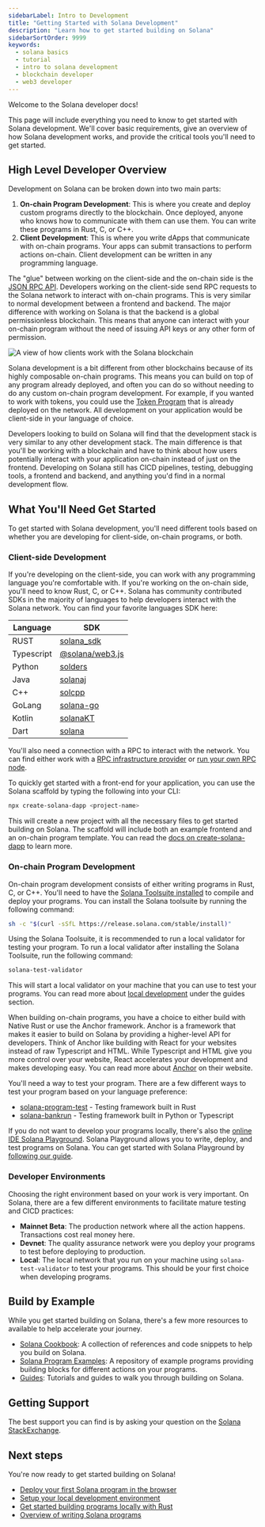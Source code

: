 ```yaml
---
sidebarLabel: Intro to Development
title: "Getting Started with Solana Development"
description: "Learn how to get started building on Solana"
sidebarSortOrder: 9999
keywords:
  - solana basics
  - tutorial
  - intro to solana development
  - blockchain developer
  - web3 developer
---
```


Welcome to the Solana developer docs!

This page will include everything you need to know to get started with Solana
development. We'll cover basic requirements, give an overview of how Solana
development works, and provide the critical tools you'll need to get started.

## High Level Developer Overview

Development on Solana can be broken down into two main parts:

1. **On-chain Program Development**: This is where you create and deploy custom
   programs directly to the blockchain. Once deployed, anyone who knows how to
   communicate with them can use them. You can write these programs in Rust, C,
   or C++.
2. **Client Development**: This is where you write dApps that communicate with
   on-chain programs. Your apps can submit transactions to perform actions
   on-chain. Client development can be written in any programming language.

The "glue" between working on the client-side and the on-chain side is the
[JSON RPC API](https://solana.com/docs/rpc). Developers working on the
client-side send RPC requests to the Solana network to interact with on-chain
programs. This is very similar to normal development between a frontend and
backend. The major difference with working on Solana is that the backend is a
global permissionless blockchain. This means that anyone can interact with your
on-chain program without the need of issuing API keys or any other form of
permission.

![A view of how clients work with the Solana blockchain](/assets/docs/intro/developer_flow.png)

Solana development is a bit different from other blockchains because of its
highly composable on-chain programs. This means you can build on top of any
program already deployed, and often you can do so without needing to do any
custom on-chain program development. For example, if you wanted to work with
tokens, you could use the [Token Program](/docs/core/tokens.md) that is already
deployed on the network. All development on your application would be
client-side in your language of choice.

Developers looking to build on Solana will find that the development stack is
very similar to any other development stack. The main difference is that you'll
be working with a blockchain and have to think about how users potentially
interact with your application on-chain instead of just on the frontend.
Developing on Solana still has CICD pipelines, testing, debugging tools, a
frontend and backend, and anything you'd find in a normal development flow.

## What You'll Need Get Started

To get started with Solana development, you'll need different tools based on
whether you are developing for client-side, on-chain programs, or both.

### Client-side Development

If you're developing on the client-side, you can work with any programming language
you're comfortable with. If you're working on the on-chain side, you'll need to
know Rust, C, or C++. Solana has community contributed SDKs in the majority of
languages to help developers interact with the Solana network. You can find your
favorite languages SDK here:

| Language   | SDK                                                                                         |
| ---------- | ------------------------------------------------------------------------------------------- |
| RUST       | [solana_sdk](https://docs.rs/solana-sdk/latest/solana_sdk/)                                 |
| Typescript | [@solana/web3.js](https://github.com/solana-labs/solana-web3.js)                            |
| Python     | [solders](https://github.com/kevinheavey/solders)                                           |
| Java       | [solanaj](https://github.com/skynetcap/solanaj)                                             |
| C++        | [solcpp](https://github.com/mschneider/solcpp)                                              |
| GoLang     | [solana-go](https://github.com/gagliardetto/solana-go)                                      |
| Kotlin     | [solanaKT](https://github.com/metaplex-foundation/SolanaKT)                                 |
| Dart       | [solana](https://github.com/espresso-cash/espresso-cash-public/tree/master/packages/solana) |

You'll also need a connection with a RPC to interact with the network. You can
find either work with a [RPC infrastructure provider](https://solana.com/rpc) or
[run your own RPC node](https://docs.solanalabs.com/operations/setup-an-rpc-node).

To quickly get started with a front-end for your application, you can use the
Solana scaffold by typing the following into your CLI:

```bash
npx create-solana-dapp <project-name>
```

This will create a new project with all the necessary files to get started
building on Solana. The scaffold will include both an example frontend and an
on-chain program template. You can read the
[docs on create-solana-dapp](https://github.com/solana-developers/create-solana-dapp?tab=readme-ov-file#create-solana-dapp)
to learn more.

### On-chain Program Development

On-chain program development consists of either writing programs in Rust, C, or
C++. You'll need to have the
[Solana Toolsuite installed](https://docs.solanalabs.com/cli/install) to compile
and deploy your programs. You can install the Solana toolsuite by running the
following command:

```bash
sh -c "$(curl -sSfL https://release.solana.com/stable/install)"
```

Using the Solana Toolsuite, it is recommended to run a local validator for
testing your program. To run a local validator after installing the Solana
Toolsuite, run the following command:

```bash
solana-test-validator
```

This will start a local validator on your machine that you can use to test your
programs. You can read more about
[local development](https://solana.com/developers/guides/getstarted/setup-local-development)
under the guides section.

When building on-chain programs, you have a choice to either build with Native
Rust or use the Anchor framework. Anchor is a framework that makes it easier to
build on Solana by providing a higher-level API for developers. Think of Anchor
like building with React for your websites instead of raw Typescript and HTML.
While Typescript and HTML give you more control over your website, React
accelerates your development and makes developing easy. You can read more about
[Anchor](https://www.anchor-lang.com/) on their website.

You'll need a way to test your program. There are a few different ways to test
your program based on your language preference:

- [solana-program-test](https://docs.rs/solana-program-test/latest/solana_program_test/) -
  Testing framework built in Rust
- [solana-bankrun](https://kevinheavey.github.io/solana-bankrun/) - Testing
  framework built in Python or Typescript

If you do not want to develop your programs locally, there's also the
[online IDE Solana Playground](https://beta.solpg.io). Solana Playground allows
you to write, deploy, and test programs on Solana. You can get started with
Solana Playground by
[following our guide](https://solana.com/developers/guides/getstarted/hello-world-in-your-browser).

### Developer Environments

Choosing the right environment based on your work is very important. On Solana,
there are a few different environments to facilitate mature testing and CICD
practices:

- **Mainnet Beta**: The production network where all the action happens.
  Transactions cost real money here.
- **Devnet**: The quality assurance network were you deploy your programs to
  test before deploying to production.
- **Local**: The local network that you run on your machine using
  `solana-test-validator` to test your programs. This should be your first
  choice when developing programs.

## Build by Example

While you get started building on Solana, there's a few more resources to
available to help accelerate your journey.

- [Solana Cookbook](https://solana.com/developers/cookbook): A collection of
  references and code snippets to help you build on Solana.
- [Solana Program Examples](https://github.com/solana-developers/program-examples):
  A repository of example programs providing building blocks for different
  actions on your programs.
- [Guides](https://solana.com/developers/guides): Tutorials and guides to walk
  you through building on Solana.

## Getting Support

The best support you can find is by asking your question on the
[Solana StackExchange](https://solana.stackexchange.com/).

## Next steps

You're now ready to get started building on Solana!

- [Deploy your first Solana program in the browser](/content/guides/getstarted/hello-world-in-your-browser.md)
- [Setup your local development environment](/content/guides/getstarted/setup-local-development.md)
- [Get started building programs locally with Rust](/content/guides/getstarted/local-rust-hello-world.md)
- [Overview of writing Solana programs](/docs/programs/index.md)
